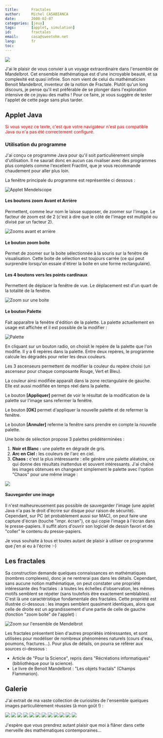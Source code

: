 ```yaml
---
title:      Fractales
author:     Michel CASABIANCA
date:       2000-02-07
categories: [jeux]
tags:       [applet, simulation]
id:         fractales
email:      casa@sweetohm.net
lang:       fr
toc:        
---
```


![](fractales.titre.png)

J'ai le plaisir de vous convier à un voyage extraordinaire dans
l'ensemble de Mandelbrot. Cet ensemble mathématique est d'une incroyable
beauté, et sa complexité est quasi infinie. Son nom vient de celui du
mathématicien Benoit Mandelbrot, inventeur de la notion de Fractale.
Plutôt qu'un long discours, je pense qu'il est préférable de se plonger
dans l'exploration intensive de ce joyau des maths ! Pour ce faire, je
vous suggère de tester l'applet de cette page sans plus tarder.

<!--more-->

Applet Java
-----------

<applet code="MandelScope.class" codebase="../java/fractales" width="405" height="294">
<font color="red">
Si vous voyez ce texte, c'est que votre navigateur n'est 
pas compatible Java ou n'a pas &eacute;t&eacute; correctement configur&eacute;.
</font>
</applet>

### Utilisation du programme

J'ai conçu ce programme Java pour qu'il soit particulièrement simple
d'utilisation. Il ne saurait donc en aucun cas rivaliser avec des
programmes plus complets comme l'excellent FractInt, que je vous
recommande chaudement pour aller plus loin.

La fenêtre principale du programme est représentée ci dessous :

![Applet Mendelscope](fractales.applet.png)

#### Les boutons zoom Avant et Arrière

Permettent, comme leur nom le laisse supposer, de zoomer sur l'image. Le
facteur de zoom est de 2 (c'est à dire que le côté de l'image est
multiplié ou divisé par un facteur 2).

![Zooms avant et arrière](fractales.zooms.png)

#### Le bouton zoom boite

Permet de zoomer sur la boite sélectionnée à la souris sur la fenêtre de
visualisation. Cette boite de sélection est toujours carrée (ce qui peut
surprendre lorsqu'on essaie d'étirer la boite en une forme
rectangulaire).

#### Les 4 boutons vers les points cardinaux

Permettent de déplacer la fenêtre de vue. Le déplacement est d'un quart
de la totalité de la fenêtre.

![Zoom sur une boite](fractales.zoom.png)

#### Le bouton Palette

Fait apparaître la fenêtre d'édition de la palette. La palette
actuellement en usage est affichée et il est possible de la modifier :

![Palette](fractales.palette.png)

En cliquant sur un bouton radio, on choisit le repère de la palette que
l'on modifie. Il y a 6 repères dans la palette. Entre deux repères, le
programme calcule les dégradés pour relier les deux couleurs.

Les 3 ascenseurs permettent de modifier la couleur du repère choisi (un
ascenseur pour chaque composante Rouge, Vert et Bleu).

La couleur ainsi modifiée apparaît dans la zone rectangulaire de gauche.
Elle est aussi modifiée en temps réel dans la palette.

Le bouton **[Appliquer]** permet de voir le résultat de la modification
de la palette sur l'image sans refermer la fenêtre.

Le bouton **[OK]** permet d'appliquer la nouvelle palette et de refermer
la fenêtre.

Le bouton **[Annuler]** referme la fenêtre sans prendre en compte la
nouvelle palette.

Une boite de sélection propose 3 palettes prédéterminées :

1. **Noir et Blanc :** une palette en dégradé de gris.
2. **Arc en Ciel :** les couleurs de l'arc en ciel.
3. **Chaos :** c'est la plus intéressante : elle génère une palette
   aléatoire, ce qui donne des résultats inattendus et souvent
   intéressants. J'ai chaîné les images obtenues en changeant
   simplement le palette avec l'option "Chaos" pour une même image :

![](fractales.demo.png)

#### Sauvegarder une image

Il n'est malheureusement pas possible de sauvegarder l'image (une applet
Java n'a pas le droit d'écrire sur disque pour raison de sécurité).
Cependant, sur PC (et probablement aussi sur MAC), on peut faire une
capture d'écran (touche "impr. écran"), ce qui copie l'image à l'écran
dans le presse-papiers. Il suffit alors d'ouvrir son logiciel de dessin
favori et de "coller" le contenu du presse-papiers.

Je vous souhaite à tous et toutes autant de plaisir à utiliser ce
programme que j'en ai eu à l'écrire :-)

Les fractales
-------------

Sa construction demande quelques connaissances en mathématiques (nombres
complexes), donc je ne rentrerai pas dans les détails. Cependant, sans
aucune notion mathématique, on peut constater une propriété intéressante
des fractales : à toutes les échelles d'observation, les mêmes motifs
semblent se répéter (sans toutefois être exactement semblables). C'est
là une caractéristique fondamentale des fractales. Cette propriété est
illustrée ci-dessous : les images semblent quasiment identiques, alors
que celle de droite est un agrandissement d'une partie de celle de
gauche (fonction "zoom boite" de l'applet) :

![Zoom sur l'ensemble de Mendelbrot](fractales.zoom.png)

Les fractales présentent bien d'autres propriétés intéressantes, et sont
utilisées pour modéliser de nombreux phénomènes naturels (cours d'eau,
poumons, fractures...). Pour plus de détails, on pourra se référer aux
sources ci-dessous :

- Article de "Pour la Science", repris dans "Récréations
  informatiques" (bibliothèque pour la science).
- Le livre de Benoit Mandelbrot : "Les objets fractals" (Champs
  Flammarion).

Galerie
-------

J'ai extrait de ma vaste collection de curiosités de l'ensemble quelques
images particulièrement réussies (à mon goût !) :

![](fractales.exemple01.png) ![](fractales.exemple02.png)
![](fractales.exemple03.png) ![](fractales.exemple04.png)
![](fractales.exemple05.png) ![](fractales.exemple06.png)
![](fractales.exemple07.png) ![](fractales.exemple08.png)
![](fractales.exemple09.png) ![](fractales.exemple10.png)
![](fractales.exemple11.png) ![](fractales.exemple12.png)

J'espère que vous prendrez autant plaisir que moi à flâner dans cette
merveille des mathématiques contemporaines...
